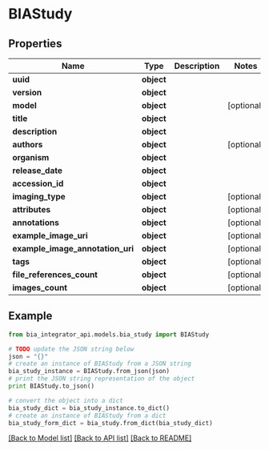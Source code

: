 # BIAStudy


## Properties
Name | Type | Description | Notes
------------ | ------------- | ------------- | -------------
**uuid** | **object** |  | 
**version** | **object** |  | 
**model** | **object** |  | [optional] 
**title** | **object** |  | 
**description** | **object** |  | 
**authors** | **object** |  | [optional] 
**organism** | **object** |  | 
**release_date** | **object** |  | 
**accession_id** | **object** |  | 
**imaging_type** | **object** |  | [optional] 
**attributes** | **object** |  | [optional] 
**annotations** | **object** |  | [optional] 
**example_image_uri** | **object** |  | [optional] 
**example_image_annotation_uri** | **object** |  | [optional] 
**tags** | **object** |  | [optional] 
**file_references_count** | **object** |  | [optional] 
**images_count** | **object** |  | [optional] 

## Example

```python
from bia_integrator_api.models.bia_study import BIAStudy

# TODO update the JSON string below
json = "{}"
# create an instance of BIAStudy from a JSON string
bia_study_instance = BIAStudy.from_json(json)
# print the JSON string representation of the object
print BIAStudy.to_json()

# convert the object into a dict
bia_study_dict = bia_study_instance.to_dict()
# create an instance of BIAStudy from a dict
bia_study_form_dict = bia_study.from_dict(bia_study_dict)
```
[[Back to Model list]](../README.md#documentation-for-models) [[Back to API list]](../README.md#documentation-for-api-endpoints) [[Back to README]](../README.md)


